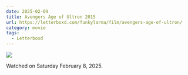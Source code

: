 ```yaml
---
date: 2025-02-09
title: Avengers Age of Ultron 2015
url: https://letterboxd.com/funkylarma/film/avengers-age-of-ultron/
category: movie
tags:
  - Letterboxd
---
```


![](https://a.ltrbxd.com/resized/film-poster/8/1/6/0/5/81605-avengers-age-of-ultron-0-600-0-900-crop.jpg?v=d315efaff1)

Watched on Saturday February 8, 2025.
